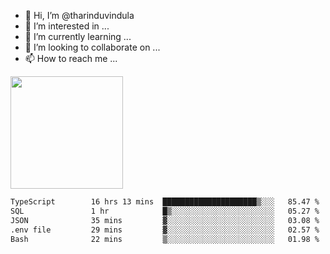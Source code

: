 - 👋 Hi, I’m @tharinduvindula
- 👀 I’m interested in ...
- 🌱 I’m currently learning ...
- 💞️ I’m looking to collaborate on ...
- 📫 How to reach me ...

<!---
tharinduvindula/tharinduvindula is a ✨ special ✨ repository because its `README.md` (this file) appears on your GitHub profile.
You can click the Preview link to take a look at your changes.
--->

<img height="180em" src="https://github-readme-stats.vercel.app/api?username=tharinduvindula&show_icons=true&hide_border=false&&count_private=true&include_all_commits=true" />


<!--START_SECTION:waka-->

```txt
TypeScript        16 hrs 13 mins  █████████████████████▒░░░   85.47 %
SQL               1 hr            █▒░░░░░░░░░░░░░░░░░░░░░░░   05.27 %
JSON              35 mins         ▓░░░░░░░░░░░░░░░░░░░░░░░░   03.08 %
.env file         29 mins         ▓░░░░░░░░░░░░░░░░░░░░░░░░   02.57 %
Bash              22 mins         ▒░░░░░░░░░░░░░░░░░░░░░░░░   01.98 %
```

<!--END_SECTION:waka-->
